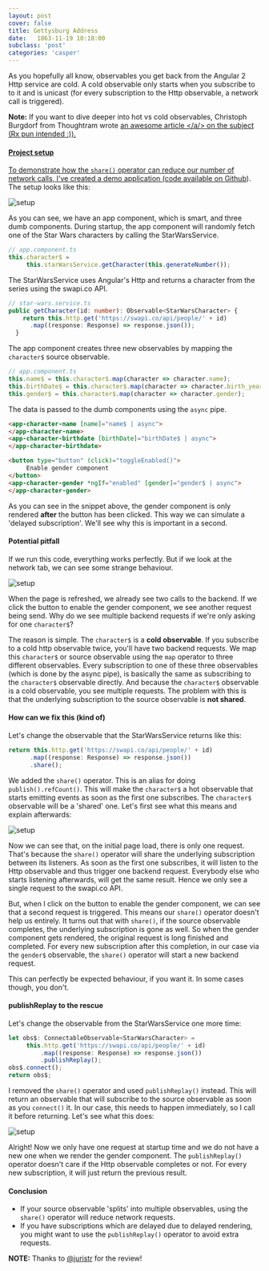 ```yaml
---
layout: post
cover: false
title: Gettysburg Address
date:   1863-11-19 10:18:00
subclass: 'post'
categories: 'casper'
---
```

As you hopefully all know, observables you get back from the Angular 2 Http service are cold. A cold observable only starts when you subscribe to to it and is unicast (for every subscription to the Http observable, a network call is triggered).

**Note:** If you want to dive deeper into hot vs cold observables, Christoph Burgdorf from Thoughtram wrote <a href="http://blog.thoughtram.io/angular/2016/06/16/cold-vs-hot-observables.html" target="_blank">an awesome article </a/> on the subject (Rx pun intended :)).

#### Project setup

To demonstrate how the `share()` operator can reduce our number of network calls, I've created a demo application (code available on <a href="https://github.com/KwintenP/save-netwerk-requests-with-share" target="_blank">Github</a>). The setup looks like this:

![setup](https://www.dropbox.com/s/d87po1zbp2ri11u/Screenshot%202016-12-15%2020.08.33.png?raw=1)

As you can see, we have an app component, which is smart, and three dumb components. During startup, the app component will randomly fetch one of the Star Wars characters by calling the StarWarsService.

```typescript
// app.component.ts
this.character$ =
     this.starWarsService.getCharacter(this.generateNumber());
```

The StarWarsService uses Angular's Http and returns a character from the series using the swapi.co API.

```typescript
// star-wars.service.ts
public getCharacter(id: number): Observable<StarWarsCharacter> {
    return this.http.get('https://swapi.co/api/people/' + id)
      .map((response: Response) => response.json());
  }
```

The app component creates three new observables by mapping the `character$` source observable.

```typescript
// app.component.ts
this.name$ = this.character$.map(character => character.name);
this.birthDate$ = this.character$.map(character => character.birth_year);
this.gender$ = this.character$.map(character => character.gender);
```

The data is passed to the dumb components using the `async` pipe.

```html
<app-character-name [name]="name$ | async">
</app-character-name>
<app-character-birthdate [birthDate]="birthDate$ | async">
</app-character-birthdate>

<button type="button" (click)="toggleEnabled()">
     Enable gender component
</button>
<app-character-gender *ngIf="enabled" [gender]="gender$ | async">
</app-character-gender>
```

As you can see in the snippet above, the gender component is only rendered **after** the button has been clicked. This way we can simulate a 'delayed subscription'. We'll see why this is important in a second.

#### Potential pitfall
If we run this code, everything works perfectly. But if we look at the network tab, we can see some strange behaviour.

![setup](https://www.dropbox.com/s/j5etmgqz668v4wp/Dec-15-2016%2020-00-10.gif?raw=1)

When the page is refreshed, we already see two calls to the backend. If we click the button to enable the gender component, we see another request being send. Why do we see multiple backend requests if we're only asking for one `character$`?

The reason is simple. The `character$` is a **cold observable**. If you subscribe to a cold http observable twice, you'll have two backend requests.
We map this `character$` or source observable using the `map` operator to three different observables. Every subscription to one of these three observables (which is done by the async pipe), is basically the same as subscribing to the `character$` observable directly. And because the `character$` observable is a cold observable, you see multiple requests.
The problem with this is that the underlying subscription to the source observable is **not shared**.

#### How can we fix this (kind of)

Let's change the observable that the StarWarsService returns like this:

```typescript
return this.http.get('https://swapi.co/api/people/' + id)
      .map((response: Response) => response.json())
      .share();
```

We added the `share()` operator. This is an alias for doing `publish().refCount()`. This will make the `character$` a hot observable that starts emitting events as soon as the first one subscribes. The `character$` observable will be a 'shared' one. Let's first see what this means and explain afterwards:

![setup](https://www.dropbox.com/s/o3i03kudmutt1gk/Dec-15-2016%2019-57-47.gif?raw=1)

Now we can see that, on the initial page load, there is only one request. That's because the `share()` operator will share the underlying subscription between its listeners. As soon as the first one subscribes, it will listen to the Http observable and thus trigger one backend request. Everybody else who starts listening afterwards, will get the same result. Hence we only see a single request to the swapi.co API.


But, when I click on the button to enable the gender component, we can see that a second request is triggered. This means our `share()` operator doesn't help us entirely. It turns out that with `share()`, if the source observable completes, the underlying subscription is gone as well. So when the gender component gets rendered, the original request is long finished and completed. For every new subscription after this completion, in our case via the `gender$` observable, the `share()` operator will start a new backend request.

This can perfectly be expected behaviour, if you want it. In some cases though, you don't.

#### publishReplay to the rescue

Let's change the observable from the StarWarsService one more time:

```typescript
let obs$: ConnectableObservable<StarWarsCharacter> =
     this.http.get('https://swapi.co/api/people/' + id)
         .map((response: Response) => response.json())
         .publishReplay();
obs$.connect();
return obs$;
```

I removed the `share()` operator and used `publishReplay()` instead. This will return an observable that will subscribe to the source observable as soon as you `connect()` it. In our case, this needs to happen immediately, so I call it before returning.
Let's see what this does:

![setup](https://www.dropbox.com/s/5j4381vj8439dbb/Dec-15-2016%2019-55-20.gif?raw=1)

Alright! Now we only have one request at startup time and we do not have a new one when we render the gender component. The `publishReplay()` operator doesn't care if the Http observable completes or not. For every new subscription, it will just return the previous result.

#### Conclusion

* If your source observable 'splits' into multiple observables, using the `share()` operator will reduce network requests.
* If you have subscriptions which are delayed due to delayed rendering, you might want to use the `publishReplay()` operator to avoid extra requests.

**NOTE:** Thanks to <a href="https://twitter.com/juristr">@juristr</a> for the review!








